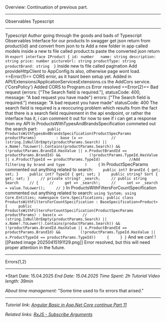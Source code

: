 Overview: Continuation of previous part.

---

Observables
Typescript

---

Typescript
	Author going through the goods and bads of Typescript
Observables
	Interface for our products
		In swagger get json return from product{id} and convert from json to ts
		Add a new folder in app called models
			inside a new ts file called product.ts
				paste the converted json return in
					```
						export interface IProduct {
						id: number	
						name: string
						description: string
						price: number
						pictureUrl: string
						productType: string
						productBrand: string
						 }
					```
			inside new ts file called pagination
		Add provideHttpClient to AppConfig.ts also, otherwise page wont load.
		==Error(1)==
			CORS error, as it hasnt been setup yet.
				Added in API/Extensions/ApplicationServicesExtensions.cs the AddCors service. ('CorsPolicy')
				Added CORS to Program.cs
			Error resolved
		==Error(2)==
			Bad request
				 {errors: ["The Search field is required."], statusCode: 400, message: "A bad request you have made"}
					 errors: ["The Search field is required."]
					 message: "A bad request you have made"
					 statusCode: 400
				The search field is required is a reoccuring problem which results from the fact that there is a search field requirement in the api endpoint, or rather the interface has it, i can comment it out for now to see if i can get a response from my API
				In ProductsWithTypesAndBrandsSpecification commeted out the search part:
					```
					    public ProductsWithTypesAndBrandsSpecification(ProductSpecParams productParams)
					        : base (x =>
					            // (string.IsNullOrEmpty(productParams.Search) || x.Name!.ToLower().Contains(productParams.Search)) &&
					            (!productParams.BrandId.HasValue || x.ProductBrandId == productParams.BrandId) &&
					            (!productParams.TypeId.HasValue || x.ProductTypeId == productParams.TypeId)
					            //Add filtering by brand and type
					        )
					    {
					```
				In ProductSpecParams commented out anything related to search:
					```
					    public int? BrandId { get; set; }
					    public int? TypeId { get; set; }
					    public string? Sort { get; set; }
					    // private string? _search;
					    // public string Search
					    // {
					    //     get => _search!;
					    //     set => _search = value.ToLower();
					    // }
					```
				In ProductsWithFiltersForCountSpecification commented out anything related to search:
					```
						using System;
						using Core.Entities;
						namespace Core.Specifications;
						public class ProductsWithFiltersForCountSpecification : BaseSpecification<Product>
						{
						    public ProductsWithFiltersForCountSpecification(ProductSpecParams productParams) : base(x =>
						        // (string.IsNullOrEmpty(productParams.Search) || x.Name!.ToLower().Contains(productParams.Search)) &&
						        (!productParams.BrandId.HasValue || x.ProductBrandId == productParams.BrandId) &&
						        (!productParams.TypeId.HasValue || x.ProductTypeId == productParams.TypeId))
						    {
						    }
						}
					```
				And we can!
					![[Pasted image 20250415191129.png]]
			Error resolved, but this will need proper attention in the future.

---

Errors(1,2)

---
*Start Date: 15.04.2025
*End Date: 15.04.2025*
*Time Spent: 2h*
*Tutorial Video length: 39min*

*About time management:* 
"Some time used to fix errors that arised."

---
*Tutorial link:*
*[Angular Basic in Asp.Net Core continue Part 11](https://www.youtube.com/watch?v=wRoeIi4TCMI&list=PLaR3RrvBxlc3c8NAtlAXRwx43ZdH8eBrQ&index=12)*

*Related links:*
*[RxJS - Subscribe Arguments](https://rxjs.dev/deprecations/subscribe-arguments)*